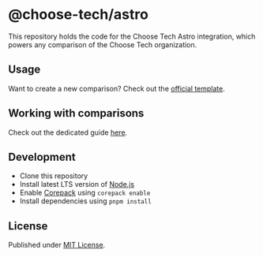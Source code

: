 # @choose-tech/astro

This repository holds the code for the Choose Tech Astro integration, which powers any comparison of the Choose Tech organization.

## Usage

Want to create a new comparison? Check out the [official template](https://github.com/choose-tech/template).

## Working with comparisons

Check out the dedicated guide [here](./docs/comparisons.md).

## Development

- Clone this repository
- Install latest LTS version of [Node.js](https://nodejs.org/en/)
- Enable [Corepack](https://github.com/nodejs/corepack) using `corepack enable`
- Install dependencies using `pnpm install`

## License

Published under [MIT License](./LICENSE).
